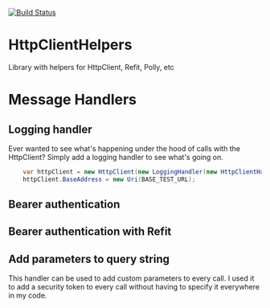 [![Build Status](https://dev.azure.com/jacob0072/HttpClientHelpers/_apis/build/status/jacobduijzer.HttpClientHelpers?branchName=master)](https://dev.azure.com/jacob0072/HttpClientHelpers/_build/latest?definitionId=1&branchName=master)
# HttpClientHelpers
Library with helpers for HttpClient, Refit, Polly, etc

# Message Handlers

## Logging handler

Ever wanted to see what's happening under the hood of calls with the HttpClient? Simply add a logging handler to see what's going on.

```csharp
    var httpClient = new HttpClient(new LoggingHandler(new HttpClientHandler(), _mockLogger.Object, logLevel));
    httpClient.BaseAddress = new Uri(BASE_TEST_URL);


```

##  Bearer authentication

##  Bearer authentication with Refit

##  Add parameters to query string

This handler can be used to add custom parameters to every call. I used it to add a security token to every call without having to specify it everywhere in my code.
